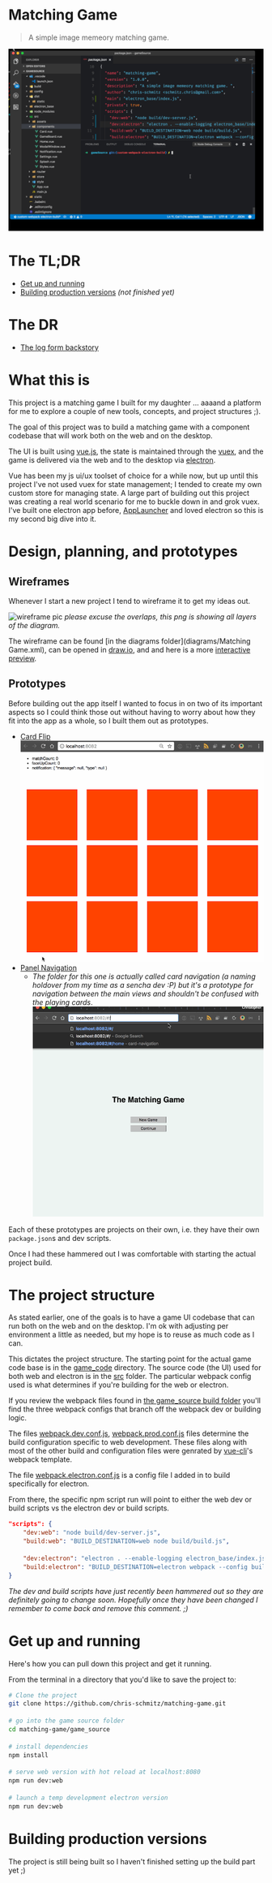 # Matching Game

> A simple image memeory matching game.

![alpha demo](readme_attachments/alpha-demo.gif)

# The TL;DR
- [Get up and running](#get-up-and-running)
- [Building production versions](#building-production-versions) _(not finished yet)_

# The DR
- [The log form backstory](#what-this-is)


# What this is
This project is a matching game I built for my daughter ... aaaand a platform for me to explore a couple of new tools, concepts, and project structures ;).

The goal of this project was to build a matching game with a component codebase that will work both on the web and on the desktop.

The UI is built using [vue.js](https://www.vuejs.org), the state is maintained through the [vuex](https://github.com/vuejs/vuex), and the game is delivered via the web and to the desktop via [electron](electron.atom.io).

Vue has been my js ui/ux toolset of choice for a while now, but up until this project I've not used vuex for state management; I tended to create my own custom store for managing state. A large part of building out this project was creating a real world scenario for me to buckle down in and grok vuex. I've built one electron app before, [AppLauncher](https://github.com/chris-schmitz/app-launcher) and loved electron so this is my second big dive into it.

# Design, planning, and prototypes

## Wireframes
Whenever I start a new project I tend to wireframe it to get my ideas out.


![wireframe pic](readme_attachments/wireframe.png)
_please excuse the overlaps, this png is showing all layers of the diagram._

The wireframe can be found [in the diagrams folder](diagrams/Matching Game.xml), can be opened in [draw.io](http://www.draw.io), and and here is a more [interactive preview](https://www.draw.io/?lightbox=1&highlight=0000ff&edit=_blank&layers=1&nav=1&title=Matching%20Game.xml#Uhttps%3A%2F%2Fraw.githubusercontent.com%2Fchris-schmitz%2Fmatching-game%2Fmaster%2Fdiagrams%2FMatching%2520Game.xml).

## Prototypes

Before building out the app itself I wanted to focus in on two of its important aspects so I could think those out without having to worry about how they fit into the app as a whole, so I built them out as prototypes.

- [Card Flip](prototypes/card-flip)
![card flip prototype](readme_attachments/card-flip-prototype.gif)
- [Panel Navigation](prototypes/card-navigation)
    - _The folder for this one is actually called card navigation (a naming holdover from my time as a sencha dev :P) but it's a prototype for navigation between the main views and shouldn't be confused with the playing cards_.
![card navigation prototype](readme_attachments/card-navigation-prototype.gif)

Each of these prototypes are projects on their own, i.e. they have their own `package.json`s and dev scripts.

Once I had these hammered out I was comfortable with starting the actual project build.

# The project structure

As stated earlier, one of the goals is to have a game UI codebase that can run both on the web and on the desktop. I'm ok with adjusting per environment a little as needed, but my hope is to reuse as much code as I can.

This dictates the project structure. The starting point for the actual game code base is in the [game_code](game_code) directory. The source code (the UI) used for both web and electron is in the [src](game_code/src) folder. The particular webpack config used is what determines if you're building for the web or electron.

If you review the webpack files found in [the game_source build folder](game_source/build) you'll find the three webpack configs that branch off the webpack dev or building logic.

The files [webpack.dev.conf.js](game_source/build/webpack.dev.conf.js), [webpack.prod.conf.js](game_source/build/webpack.prod.conf.js) files determine the build configuration specific to web development. These files along with most of the other build and configuration files were genrated by [vue-cli](https://github.com/vuejs/vue-cli)'s webpack template.

The file [webpack.electron.conf.js](game_source/build/webpack.electron.js) is a config file I added in to build specifically for electron.

From there, the specific npm script run will point to either the web dev or build scripts vs the electron dev or build scripts.

```json
"scripts": {
    "dev:web": "node build/dev-server.js",
    "build:web": "BUILD_DESTINATION=web node build/build.js",

    "dev:electron": "electron . --enable-logging electron_base/index.js",
    "build:electron": "BUILD_DESTINATION=electron webpack --config build/webpack.electron.conf.js",
}
```
_The dev and build scripts have just recently been hammered out so they are definitely going to change soon. Hopefully once they have been changed I remember to come back and remove this comment. ;)_

# Get up and running
Here's how you can pull down this project and get it running.

From the terminal in a directory that you'd like to save the project to:
``` bash
# Clone the project
git clone https://github.com/chris-schmitz/matching-game.git

# go into the game source folder
cd matching-game/game_source

# install dependencies
npm install

# serve web version with hot reload at localhost:8080
npm run dev:web

# launch a temp development electron version
npm run dev:web
```

# Building production versions
The project is still being built so I haven't finished setting up the build part yet ;)